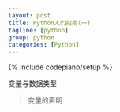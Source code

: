 ```yaml
---
layout: post
title: Python入门指南(一)
tagline: [python] 
group: python
categories: [Python]
---
```

{% include codepiano/setup %}

变量与数据类型

> 变量的声明

